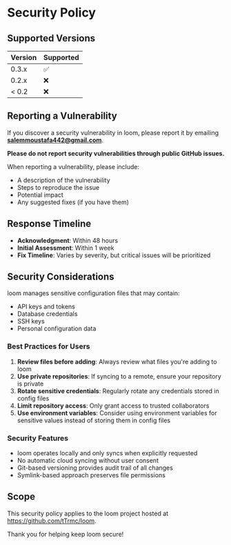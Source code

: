 # Security Policy

## Supported Versions

| Version | Supported          |
| ------- | ------------------ |
| 0.3.x   | :white_check_mark: |
| 0.2.x   | :x:                |
| < 0.2   | :x:                |

## Reporting a Vulnerability

If you discover a security vulnerability in loom, please report it by emailing **salemmoustafa442@gmail.com**.

**Please do not report security vulnerabilities through public GitHub issues.**

When reporting a vulnerability, please include:

- A description of the vulnerability
- Steps to reproduce the issue
- Potential impact
- Any suggested fixes (if you have them)

## Response Timeline

- **Acknowledgment**: Within 48 hours
- **Initial Assessment**: Within 1 week
- **Fix Timeline**: Varies by severity, but critical issues will be prioritized

## Security Considerations

loom manages sensitive configuration files that may contain:
- API keys and tokens
- Database credentials
- SSH keys
- Personal configuration data

### Best Practices for Users

1. **Review files before adding**: Always review what files you're adding to loom
2. **Use private repositories**: If syncing to a remote, ensure your repository is private
3. **Rotate sensitive credentials**: Regularly rotate any credentials stored in config files
4. **Limit repository access**: Only grant access to trusted collaborators
5. **Use environment variables**: Consider using environment variables for sensitive values instead of storing them in config files

### Security Features

- loom operates locally and only syncs when explicitly requested
- No automatic cloud syncing without user consent
- Git-based versioning provides audit trail of all changes
- Symlink-based approach preserves file permissions

## Scope

This security policy applies to the loom project hosted at https://github.com/tTrmc/loom.

Thank you for helping keep loom secure!
